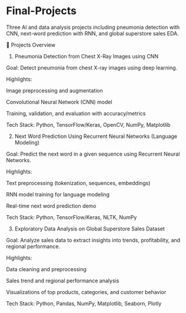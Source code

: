 # Final-Projects
Three AI and data analysis projects including pneumonia detection with CNN, next-word prediction with RNN, and global superstore sales EDA.

📌 Projects Overview
1. Pneumonia Detection from Chest X-Ray Images using CNN

Goal: Detect pneumonia from chest X-ray images using deep learning.

Highlights:

Image preprocessing and augmentation

Convolutional Neural Network (CNN) model

Training, validation, and evaluation with accuracy/metrics

Tech Stack: Python, TensorFlow/Keras, OpenCV, NumPy, Matplotlib

2. Next Word Prediction Using Recurrent Neural Networks (Language Modeling)

Goal: Predict the next word in a given sequence using Recurrent Neural Networks.

Highlights:

Text preprocessing (tokenization, sequences, embeddings)

RNN model training for language modeling

Real-time next word prediction demo

Tech Stack: Python, TensorFlow/Keras, NLTK, NumPy

3. Exploratory Data Analysis on Global Superstore Sales Dataset

Goal: Analyze sales data to extract insights into trends, profitability, and regional performance.

Highlights:

Data cleaning and preprocessing

Sales trend and regional performance analysis

Visualizations of top products, categories, and customer behavior

Tech Stack: Python, Pandas, NumPy, Matplotlib, Seaborn, Plotly
